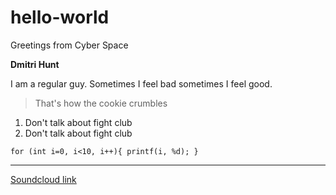 # hello-world
Greetings from Cyber Space

**Dmitri Hunt**

I am a regular guy.  Sometimes I feel bad sometimes I feel good.

>That's how the cookie crumbles

1. Don't talk about fight club
2. Don't talk about fight club

`for (int i=0, i<10, i++){
  printf(i, %d);
}`

---
[Soundcloud link](https://www.soundcloud.com/dmitrihunt)
  
